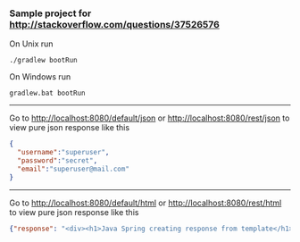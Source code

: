 ### Sample project for http://stackoverflow.com/questions/37526576

On Unix run
```
./gradlew bootRun
```

On Windows run
```
gradlew.bat bootRun
```
----
Go to <http://localhost:8080/default/json> or <http://localhost:8080/rest/json> to view pure json response like this
```json
{
  "username":"superuser",
  "password":"secret",
  "email":"superuser@mail.com"
}
````
----
Go to <http://localhost:8080/default/html> or <http://localhost:8080/rest/html> to view pure json response like this
```json
{"response": "<div><h1>Java Spring creating response from template</h1><h2>User</h2><p>username: superuser</p><p>password: secret</p><p>email: superuser@mail.com</p></div>undefined</html>"}
````
